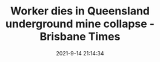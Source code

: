 ---
"title": "Worker dies in Queensland underground mine collapse - Brisbane Times"
"date": "2021-9-14 21:14:34"
"feed_name": "GOOGLENEWSMINING"
"feed_website": "https://news.google.com/search?q=mining%2Bincident&hl=en-US&gl=US&ceid=US:en"
"feed_rss": "https://news.google.com/rss/search?q=mining%2Bincident&hl=en-US&gl=US&ceid=US:en"
"link": "https://www.brisbanetimes.com.au/national/queensland/man-airlifted-to-hospital-after-qld-underground-mine-collapse-20210915-p58rpw.html"
"file": "_posts/2021-1-1-a3dff7147f4c7668dc349d02e8192bc0b73df8f7.md"
"accident": "1"
"drilling": "1"
---